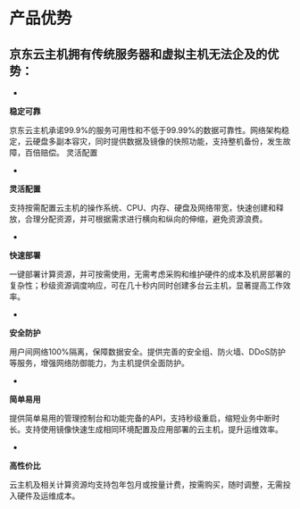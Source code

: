 # **产品优势**

## **京东云主机拥有传统服务器和虚拟主机无法企及的优势：**

* 
**稳定可靠**

京东云主机承诺99.9%的服务可用性和不低于99.99%的数据可靠性。网络架构稳定，云硬盘多副本容灾，同时提供数据及镜像的快照功能，支持整机备份，发生故障，百倍赔偿。 灵活配置

* 
**灵活配置**

支持按需配置云主机的操作系统、CPU、内存、硬盘及网络带宽，快速创建和释放，合理分配资源，并可根据需求进行横向和纵向的伸缩，避免资源浪费。

* 
**快速部署**

一键部署计算资源，并可按需使用，无需考虑采购和维护硬件的成本及机房部署的复杂性；秒级资源调度响应，可在几十秒内同时创建多台云主机，显著提高工作效率。

* 
**安全防护**

用户间网络100%隔离，保障数据安全。提供完善的安全组、防火墙、DDoS防护等服务，增强网络防御能力，为主机提供全面防护。

* 
**简单易用**

提供简单易用的管理控制台和功能完备的API，支持秒级重启，缩短业务中断时长。支持使用镜像快速生成相同环境配置及应用部署的云主机，提升运维效率。

* 
**高性价比**

云主机及相关计算资源均支持包年包月或按量计费，按需购买，随时调整，无需投入硬件及运维成本。